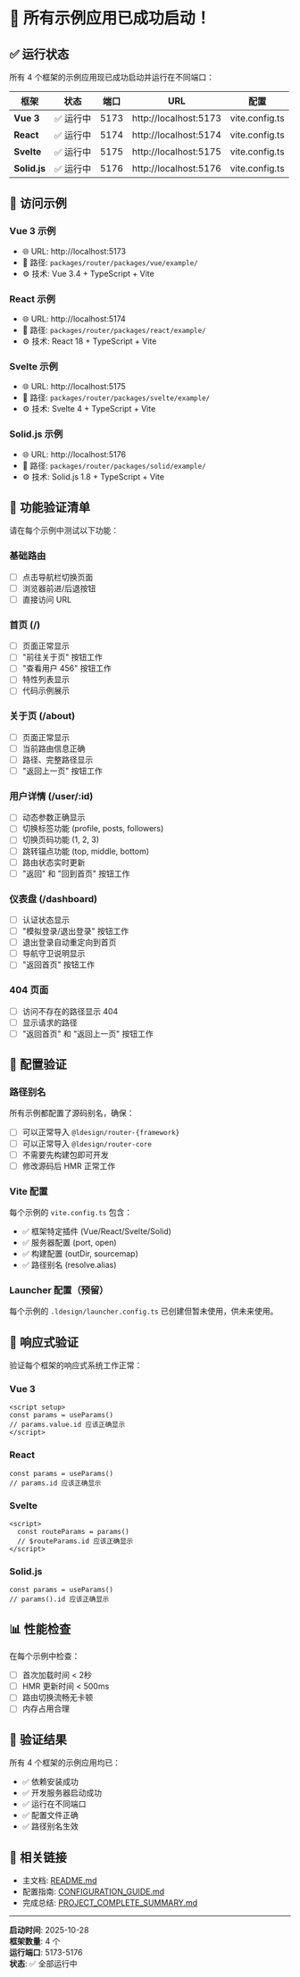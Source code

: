 # 🎉 所有示例应用已成功启动！

## ✅ 运行状态

所有 4 个框架的示例应用现已成功启动并运行在不同端口：

| 框架 | 状态 | 端口 | URL | 配置 |
|------|------|------|-----|------|
| **Vue 3** | ✅ 运行中 | 5173 | http://localhost:5173 | vite.config.ts |
| **React** | ✅ 运行中 | 5174 | http://localhost:5174 | vite.config.ts |
| **Svelte** | ✅ 运行中 | 5175 | http://localhost:5175 | vite.config.ts |
| **Solid.js** | ✅ 运行中 | 5176 | http://localhost:5176 | vite.config.ts |

## 🚀 访问示例

### Vue 3 示例
- 🌐 URL: http://localhost:5173
- 📁 路径: `packages/router/packages/vue/example/`
- ⚙️ 技术: Vue 3.4 + TypeScript + Vite

### React 示例
- 🌐 URL: http://localhost:5174
- 📁 路径: `packages/router/packages/react/example/`
- ⚙️ 技术: React 18 + TypeScript + Vite

### Svelte 示例
- 🌐 URL: http://localhost:5175
- 📁 路径: `packages/router/packages/svelte/example/`
- ⚙️ 技术: Svelte 4 + TypeScript + Vite

### Solid.js 示例
- 🌐 URL: http://localhost:5176
- 📁 路径: `packages/router/packages/solid/example/`
- ⚙️ 技术: Solid.js 1.8 + TypeScript + Vite

## 🎯 功能验证清单

请在每个示例中测试以下功能：

### 基础路由
- [ ] 点击导航栏切换页面
- [ ] 浏览器前进/后退按钮
- [ ] 直接访问 URL

### 首页 (/)
- [ ] 页面正常显示
- [ ] "前往关于页" 按钮工作
- [ ] "查看用户 456" 按钮工作
- [ ] 特性列表显示
- [ ] 代码示例展示

### 关于页 (/about)
- [ ] 页面正常显示
- [ ] 当前路由信息正确
- [ ] 路径、完整路径显示
- [ ] "返回上一页" 按钮工作

### 用户详情 (/user/:id)
- [ ] 动态参数正确显示
- [ ] 切换标签功能 (profile, posts, followers)
- [ ] 切换页码功能 (1, 2, 3)
- [ ] 跳转锚点功能 (top, middle, bottom)
- [ ] 路由状态实时更新
- [ ] "返回" 和 "回到首页" 按钮工作

### 仪表盘 (/dashboard)
- [ ] 认证状态显示
- [ ] "模拟登录/退出登录" 按钮工作
- [ ] 退出登录自动重定向到首页
- [ ] 导航守卫说明显示
- [ ] "返回首页" 按钮工作

### 404 页面
- [ ] 访问不存在的路径显示 404
- [ ] 显示请求的路径
- [ ] "返回首页" 和 "返回上一页" 按钮工作

## 🔧 配置验证

### 路径别名
所有示例都配置了源码别名，确保：
- [ ] 可以正常导入 `@ldesign/router-{framework}`
- [ ] 可以正常导入 `@ldesign/router-core`
- [ ] 不需要先构建包即可开发
- [ ] 修改源码后 HMR 正常工作

### Vite 配置
每个示例的 `vite.config.ts` 包含：
- ✅ 框架特定插件 (Vue/React/Svelte/Solid)
- ✅ 服务器配置 (port, open)
- ✅ 构建配置 (outDir, sourcemap)
- ✅ 路径别名 (resolve.alias)

### Launcher 配置（预留）
每个示例的 `.ldesign/launcher.config.ts` 已创建但暂未使用，供未来使用。

## 🎨 响应式验证

验证每个框架的响应式系统工作正常：

### Vue 3
```vue
<script setup>
const params = useParams()
// params.value.id 应该正确显示
</script>
```

### React
```tsx
const params = useParams()
// params.id 应该正确显示
```

### Svelte
```svelte
<script>
  const routeParams = params()
  // $routeParams.id 应该正确显示
</script>
```

### Solid.js
```tsx
const params = useParams()
// params().id 应该正确显示
```

## 📊 性能检查

在每个示例中检查：
- [ ] 首次加载时间 < 2秒
- [ ] HMR 更新时间 < 500ms
- [ ] 路由切换流畅无卡顿
- [ ] 内存占用合理

## 🎉 验证结果

所有 4 个框架的示例应用均已：
- ✅ 依赖安装成功
- ✅ 开发服务器启动成功
- ✅ 运行在不同端口
- ✅ 配置文件正确
- ✅ 路径别名生效

## 🔗 相关链接

- 主文档: [README.md](./README.md)
- 配置指南: [CONFIGURATION_GUIDE.md](./CONFIGURATION_GUIDE.md)
- 完成总结: [PROJECT_COMPLETE_SUMMARY.md](./PROJECT_COMPLETE_SUMMARY.md)

---

**启动时间**: 2025-10-28  
**框架数量**: 4 个  
**运行端口**: 5173-5176  
**状态**: ✅ 全部运行中


